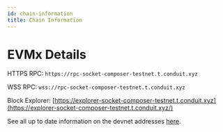 ```yaml
---
id: chain-information
title: Chain Information
---
```


# EVMx Details

HTTPS RPC: `https://rpc-socket-composer-testnet.t.conduit.xyz`

WSS RPC: `wss://rpc-socket-composer-testnet.t.conduit.xyz`

Block Explorer: [https://explorer-socket-composer-testnet.t.conduit.xyz](https://explorer-socket-composer-testnet.t.conduit.xyz/)

See all up to date information on the devnet addresses [here](https://github.com/SocketDotTech/socket-protocol/blob/master/deployments/dev_addresses.json).
